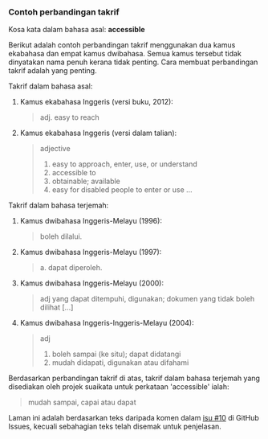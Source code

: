 ---
---

### Contoh perbandingan takrif

Kosa kata dalam bahasa asal: **accessible**

Berikut adalah contoh perbandingan takrif menggunakan dua
kamus ekabahasa dan empat kamus dwibahasa. Semua kamus
tersebut tidak dinyatakan nama penuh kerana tidak penting.
Cara membuat perbandingan takrif adalah yang penting.

Takrif dalam bahasa asal:

1. Kamus ekabahasa Inggeris (versi buku, 2012):

    > adj. easy to reach

2. Kamus ekabahasa Inggeris (versi dalam talian):

    > adjective
    >
    > 1. easy to approach, enter, use, or understand
    > 2. accessible to
    > 3. obtainable; available
    > 4. easy for disabled people to enter or use
    >    ...

Takrif dalam bahasa terjemah:

1. Kamus dwibahasa Inggeris-Melayu (1996):

    > boleh dilalui.

2. Kamus dwibahasa Inggeris-Melayu (1997):

    > a. dapat diperoleh.

3. Kamus dwibahasa Inggeris-Melayu (2000):

    > adj yang dapat ditempuhi, digunakan;
    > dokumen yang tidak boleh dilihat [...]

4. Kamus dwibahasa Inggeris-Inggeris-Melayu (2004):

    > adj
    >
    > 1. boleh sampai (ke situ); dapat didatangi
    > 2. mudah didapati, digunakan atau difahami

Berdasarkan perbandingan takrif di atas, takrif dalam
bahasa terjemah yang disediakan oleh projek suaikata untuk
perkataan 'accessible' ialah:

> mudah sampai, capai atau dapat

Laman ini adalah berdasarkan teks daripada komen dalam
[isu #10][#10] di GitHub Issues, kecuali sebahagian teks
telah disemak untuk penjelasan.


  [#10]: https://github.com/kmubiin/suaikata/issues/10
